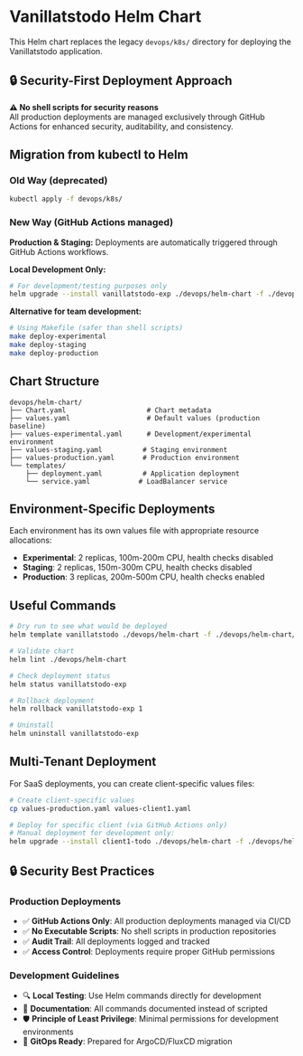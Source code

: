 # Vanillatstodo Helm Chart

This Helm chart replaces the legacy `devops/k8s/` directory for deploying the Vanillatstodo application.

## 🔒 Security-First Deployment Approach

**⚠️ No shell scripts for security reasons**  
All production deployments are managed exclusively through GitHub Actions for enhanced security, auditability, and consistency.

## Migration from kubectl to Helm

### Old Way (deprecated)

```bash
kubectl apply -f devops/k8s/
```

### New Way (GitHub Actions managed)

**Production & Staging:** Deployments are automatically triggered through GitHub Actions workflows.

**Local Development Only:**

```bash
# For development/testing purposes only
helm upgrade --install vanillatstodo-exp ./devops/helm-chart -f ./devops/helm-chart/values-experimental.yaml
```

**Alternative for team development:**

```bash
# Using Makefile (safer than shell scripts)
make deploy-experimental
make deploy-staging
make deploy-production
```

## Chart Structure

```
devops/helm-chart/
├── Chart.yaml                    # Chart metadata
├── values.yaml                   # Default values (production baseline)
├── values-experimental.yaml      # Development/experimental environment
├── values-staging.yaml          # Staging environment
├── values-production.yaml       # Production environment
└── templates/
    ├── deployment.yaml          # Application deployment
    └── service.yaml            # LoadBalancer service
```

## Environment-Specific Deployments

Each environment has its own values file with appropriate resource allocations:

- **Experimental**: 2 replicas, 100m-200m CPU, health checks disabled
- **Staging**: 2 replicas, 150m-300m CPU, health checks disabled
- **Production**: 3 replicas, 200m-500m CPU, health checks enabled

## Useful Commands

```bash
# Dry run to see what would be deployed
helm template vanillatstodo ./devops/helm-chart -f ./devops/helm-chart/values-experimental.yaml

# Validate chart
helm lint ./devops/helm-chart

# Check deployment status
helm status vanillatstodo-exp

# Rollback deployment
helm rollback vanillatstodo-exp 1

# Uninstall
helm uninstall vanillatstodo-exp
```

## Multi-Tenant Deployment

For SaaS deployments, you can create client-specific values files:

```bash
# Create client-specific values
cp values-production.yaml values-client1.yaml

# Deploy for specific client (via GitHub Actions only)
# Manual deployment for development only:
helm upgrade --install client1-todo ./devops/helm-chart -f ./devops/helm-chart/values-client1.yaml
```

## 🔒 Security Best Practices

### Production Deployments

- ✅ **GitHub Actions Only**: All production deployments managed via CI/CD
- ✅ **No Executable Scripts**: No shell scripts in production repositories
- ✅ **Audit Trail**: All deployments logged and tracked
- ✅ **Access Control**: Deployments require proper GitHub permissions

### Development Guidelines

- 🔍 **Local Testing**: Use Helm commands directly for development
- 📝 **Documentation**: All commands documented instead of scripted
- 🛡️ **Principle of Least Privilege**: Minimal permissions for development environments
- 🔄 **GitOps Ready**: Prepared for ArgoCD/FluxCD migration
